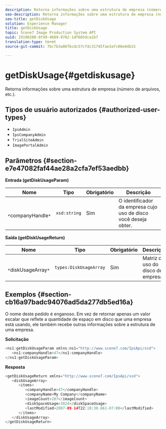 ```yaml
---
description: Retorna informações sobre uma estrutura de empresa (número de arquivos, etc.).
seo-description: Retorna informações sobre uma estrutura de empresa (número de arquivos, etc.).
seo-title: getDiskUsage
solution: Experience Manager
title: getDiskUsage
topic: Scene7 Image Production System API
uuid: 29190200-8f49-4689-9782-1df665dca1b7
translation-type: tm+mt
source-git-commit: 7bc7b3a86fbcdc57cfdc31745fae3afc06e44b15

---
```



# getDiskUsage{#getdiskusage}

Retorna informações sobre uma estrutura de empresa (número de arquivos, etc.).

## Tipos de usuário autorizados {#authorized-user-types}

* `IpsAdmin`
* `IpsCompanyAdmin`
* `TrialSiteAdmin`
* `ImagePortalAdmin`

## Parâmetros {#section-e7e47082faf44ae28a2cfa7ef53aedbb}

**Entrada (getDiskUsageParam)**

| Nome | Tipo | Obrigatório | Descrição |
|---|---|---|---|
| ` *`companyHandle`*` | `xsd:string` | Sim | O identificador da empresa cujo uso de disco você deseja obter. |

**Saída (getDiskUsageReturn)**

| Nome | Tipo | Obrigatório | Descrição |
|---|---|---|---|
| ` *`diskUsageArray`*` | `types:DiskUsageArray` | Sim | Matriz de uso do disco de empresa. |

## Exemplos {#section-cb16a97badc94076ad5da277db5ed16a}

O nome deste pedido é enganoso. Em vez de retornar apenas um valor escalar que reflete a quantidade de espaço em disco que uma empresa está usando, ele também recebe outras informações sobre a estrutura de uma empresa.

**Solicitação**

```java
<ns1:getDiskUsageParam xmlns:ns1="http://www.scene7.com/IpsApi/xsd">
   <ns1:companyHandle>47</ns1:companyHandle>
</ns1:getDiskUsageParam>
```

**Resposta**

```java
<getDiskUsageReturn xmlns="http://www.scene7.com/IpsApi/xsd">
   <diskUsageArray>
      <items>
         <companyHandle>47</companyHandle>
         <companyName>My Company</companyName>
         <imageCount>207</imageCount>
         <diskSpaceUsage>3024</diskSpaceUsage>
         <lastModified>2007-09-14T22:10:30.661-07:00</lastModified>
      </items>
   </diskUsageArray>
</getDiskUsageReturn>
```

